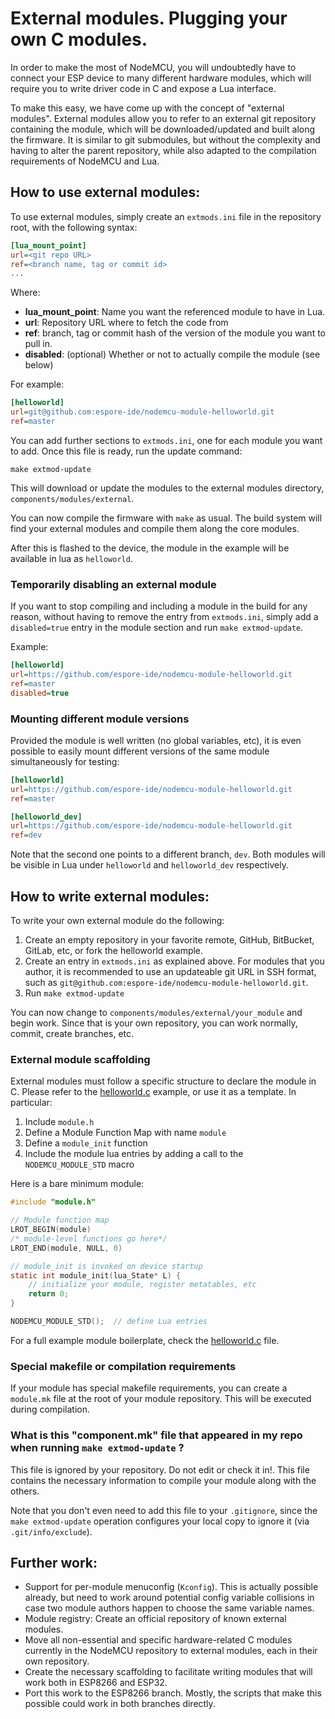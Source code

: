 
# External modules. Plugging your own C modules.

In order to make the most of NodeMCU, you will undoubtedly have to connect your ESP device to many different hardware modules, which will require you to write driver code in C and expose a Lua interface.

To make this easy, we have come up with the concept of "external modules". External modules allow you to refer to an external git repository containing the module, which will be downloaded/updated and built along the firmware. It is similar to git submodules, but without the complexity and having to alter the parent repository, while also adapted to the compilation requirements of NodeMCU and Lua.

## How to use external modules:

To use external modules, simply create an `extmods.ini` file in the repository root, with the following syntax:

```ini
[lua_mount_point]
url=<git repo URL>
ref=<branch name, tag or commit id>
...
```

Where:
* **lua_mount_point**: Name you want the referenced module to have in Lua.
* **url**: Repository URL where to fetch the code from
* **ref**: branch, tag or commit hash of the version of the module you want to pull in.
* **disabled**: (optional) Whether or not to actually compile the module (see below)

For example:

```ini
[helloworld]
url=git@github.com:espore-ide/nodemcu-module-helloworld.git
ref=master
```

You can add further sections to `extmods.ini`, one for each module you want to add. Once this file is ready, run the update command:

```shell
make extmod-update
```

This will download or update the modules to the external modules directory, `components/modules/external`.

You can now compile the firmware with `make` as usual. The build system will find your external modules and compile them along the core modules.

After this is flashed to the device, the module in the example will be available in lua as `helloworld`.

### Temporarily disabling an external module

If you want to stop compiling and including a module in the build for any reason, without having to remove the entry from `extmods.ini`, simply add a `disabled=true` entry in the module section and run `make extmod-update`.

Example:
```ini
[helloworld]
url=https://github.com/espore-ide/nodemcu-module-helloworld.git
ref=master
disabled=true
```

### Mounting different module versions

Provided the module is well written (no global variables, etc), it is even possible to easily mount different versions of the same module simultaneously for testing:

```ini
[helloworld]
url=https://github.com/espore-ide/nodemcu-module-helloworld.git
ref=master

[helloworld_dev]
url=https://github.com/espore-ide/nodemcu-module-helloworld.git
ref=dev
```

Note that the second one points to a different branch, `dev`. Both modules will be visible in Lua under `helloworld` and `helloworld_dev` respectively.

## How to write external modules:

To write your own external module do the following:

1. Create an empty repository in your favorite remote, GitHub, BitBucket, GitLab, etc, or fork the helloworld example.
2. Create an entry in `extmods.ini` as explained above. For modules that you author, it is recommended to use an updateable git URL in SSH format, such as `git@github.com:espore-ide/nodemcu-module-helloworld.git`.
3. Run `make extmod-update`

You can now change to `components/modules/external/your_module` and begin work. Since that is your own repository, you can work normally, commit, create branches, etc.

### External module scaffolding

External modules must follow a specific structure to declare the module in C. Please refer to the [helloworld.c](https://github.com/nodemcu/nodemcu-firmware/blob/dev-esp32/tools/example/helloworld.c) example, or use it as a template. In particular:

1. Include `module.h` 
2. Define a Module Function Map with name `module`
3. Define a `module_init` function
4. Include the module lua entries by adding a call to the `NODEMCU_MODULE_STD` macro

Here is a bare minimum module:
```c
#include "module.h"

// Module function map
LROT_BEGIN(module)
/* module-level functions go here*/
LROT_END(module, NULL, 0)

// module_init is invoked on device startup
static int module_init(lua_State* L) {
    // initialize your module, register metatables, etc
    return 0;
}

NODEMCU_MODULE_STD();  // define Lua entries
```
For a full example module boilerplate, check the [helloworld.c](https://github.com/nodemcu/nodemcu-firmware/blob/dev-esp32/tools/example/helloworld.c) file.


### Special makefile or compilation requirements

If your module has special makefile requirements, you can create a `module.mk` file at the root of your module repository. This will be executed during compilation.

### What is this "component.mk" file that appeared in my repo when running `make extmod-update` ?

This file is ignored by your repository. Do not edit or check it in!. This file contains the necessary information to compile your module along with the others.

Note that you don't even need to add this file to your `.gitignore`, since the `make extmod-update` operation configures your local copy to ignore it (via `.git/info/exclude`). 

## Further work:

* Support for per-module menuconfig (`Kconfig`). This is actually possible already, but need to work around potential config variable collisions in case two module authors happen to choose the same variable names.
* Module registry: Create an official repository of known external modules.
* Move all non-essential and specific hardware-related C modules currently in the NodeMCU repository to external modules, each in their own repository.
* Create the necessary scaffolding to facilitate writing modules that will work both in ESP8266 and ESP32.
* Port this work to the ESP8266 branch. Mostly, the scripts that make this possible could work in both branches directly.